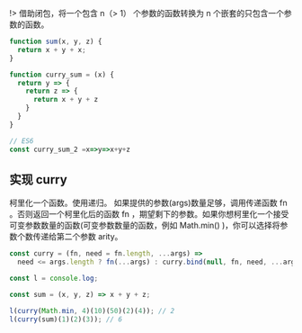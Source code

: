 !> 借助闭包，将一个包含 n（> 1） 个参数的函数转换为 n 个嵌套的只包含一个参数的函数。

```javascript
function sum(x, y, z) {
  return x + y + x;
}

function curry_sum = (x) {
  return y => {
    return z => {
      return x + y + z
    }
  }
}

// ES6
const curry_sum_2 =x=>y=>x+y+z
```

## 实现 curry

柯里化一个函数。使用递归。 如果提供的参数(args)数量足够，调用传递函数 fn 。否则返回一个柯里化后的函数 fn ，期望剩下的参数。如果你想柯里化一个接受可变参数数量的函数(可变参数数量的函数，例如 Math.min() )，你可以选择将参数个数传递给第二个参数 arity。

```javascript
const curry = (fn, need = fn.length, ...args) =>
  need <= args.length ? fn(...args) : curry.bind(null, fn, need, ...args);
```

```javascript
const l = console.log;

const sum = (x, y, z) => x + y + z;

l(curry(Math.min, 4)(10)(50)(2)(4)); // 2
l(curry(sum)(1)(2)(3)); // 6
```
